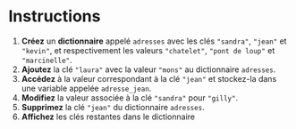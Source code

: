 # Instructions  

1. **Créez** un **dictionnaire** appelé `adresses` avec les clés `"sandra"`, `"jean"` et `"kevin"`, et respectivement les valeurs `"chatelet"`, `"pont de loup"` et `"marcinelle"`.
2. **Ajoutez** la clé `"laura"` avec la valeur `"mons"` au dictionnaire `adresses`.
3. **Accédez** à la valeur correspondant à la clé `"jean"` et stockez-la dans une variable appelée `adresse_jean`.
4. **Modifiez** la valeur associée à la clé `"sandra"` pour `"gilly"`.
5. **Supprimez** la clé `"jean"` du dictionnaire `adresses`.
6. **Affichez** les clés restantes dans le dictionnaire